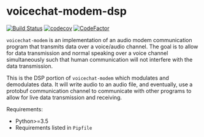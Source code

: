# voicechat-modem-dsp

[![Build Status](https://travis-ci.com/rlee287/voicechat-modem-dsp.svg?branch=master)](https://travis-ci.com/rlee287/voicechat-modem-dsp) 
[![codecov](https://codecov.io/gh/rlee287/voicechat-modem-dsp/branch/master/graph/badge.svg)](https://codecov.io/gh/rlee287/voicechat-modem-dsp)
[![CodeFactor](https://www.codefactor.io/repository/github/rlee287/voicechat-modem-dsp/badge)](https://www.codefactor.io/repository/github/rlee287/voicechat-modem-dsp)

`voicechat-modem` is an implementation of an audio modem communication program that transmits data over a voice/audio channel. The goal is to allow for data transmission and normal speaking over a voice channel simultaneously such that human communication will not interfere with the data transmission.

This is the DSP portion of `voicechat-modem` which modulates and demodulates data. It will write audio to an audio file, and eventually, use a protobuf communication channel to communicate with other programs to allow for live data transmission and receiving.

Requirements:
 - Python>=3.5
 - Requirements listed in `Pipfile`
